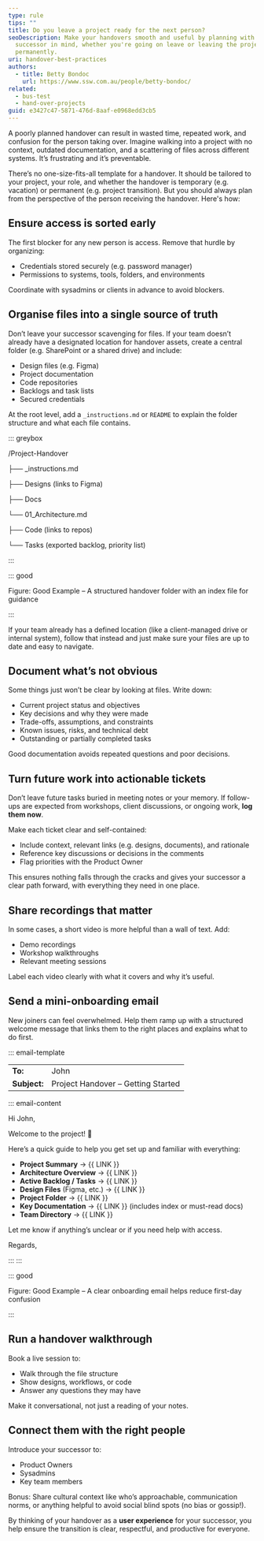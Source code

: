 ```yaml
---
type: rule
tips: ""
title: Do you leave a project ready for the next person?
seoDescription: Make your handovers smooth and useful by planning with your
  successor in mind, whether you're going on leave or leaving the project
  permanently.
uri: handover-best-practices
authors:
  - title: Betty Bondoc
    url: https://www.ssw.com.au/people/betty-bondoc/
related:
  - bus-test
  - hand-over-projects
guid: e3427c47-5871-476d-8aaf-e0968edd3cb5
---
```


A poorly planned handover can result in wasted time, repeated work, and confusion for the person taking over. Imagine walking into a project with no context, outdated documentation, and a scattering of files across different systems. It’s frustrating and it’s preventable.

<!--endintro-->

There’s no one-size-fits-all template for a handover. It should be tailored to your project, your role, and whether the handover is temporary (e.g. vacation) or permanent (e.g. project transition). But you should always plan from the perspective of the person receiving the handover. Here's how:

## Ensure access is sorted early

The first blocker for any new person is access. Remove that hurdle by organizing:

* Credentials stored securely (e.g. password manager)
* Permissions to systems, tools, folders, and environments

Coordinate with sysadmins or clients in advance to avoid blockers.

## Organise files into a single source of truth

Don’t leave your successor scavenging for files. If your team doesn’t already have a designated location for handover assets, create a central folder (e.g. SharePoint or a shared drive) and include:

* Design files (e.g. Figma)
* Project documentation
* Code repositories
* Backlogs and task lists
* Secured credentials

At the root level, add a `_instructions.md` or `README` to explain the folder structure and what each file contains.

::: greybox

/Project-Handover

├── _instructions.md

├── Designs (links to Figma)

├── Docs

  └── 01_Architecture.md

├── Code (links to repos)

└── Tasks (exported backlog, priority list)

:::

::: good

Figure: Good Example – A structured handover folder with an index file for guidance

:::

If your team already has a defined location (like a client-managed drive or internal system), follow that instead and just make sure your files are up to date and easy to navigate.

## Document what’s not obvious

Some things just won’t be clear by looking at files. Write down:

* Current project status and objectives
* Key decisions and why they were made
* Trade-offs, assumptions, and constraints
* Known issues, risks, and technical debt
* Outstanding or partially completed tasks

Good documentation avoids repeated questions and poor decisions.

## Turn future work into actionable tickets

Don’t leave future tasks buried in meeting notes or your memory. If follow-ups are expected from workshops, client discussions, or ongoing work, **log them now**.

Make each ticket clear and self-contained:

* Include context, relevant links (e.g. designs, documents), and rationale
* Reference key discussions or decisions in the comments
* Flag priorities with the Product Owner

This ensures nothing falls through the cracks and gives your successor a clear path forward, with everything they need in one place.

## Share recordings that matter

In some cases, a short video is more helpful than a wall of text. Add:

* Demo recordings
* Workshop walkthroughs
* Relevant meeting sessions

Label each video clearly with what it covers and why it’s useful.

## Send a mini-onboarding email

New joiners can feel overwhelmed. Help them ramp up with a structured welcome message that links them to the right places and explains what to do first.

::: email-template

|               |                                      |
|---------------|--------------------------------------|
| **To:**       | John                                 |
| **Subject:**  | Project Handover – Getting Started   |

::: email-content

Hi John,

Welcome to the project! 🎉

Here’s a quick guide to help you get set up and familiar with everything:

* **Project Summary** → {{ LINK }}
* **Architecture Overview** → {{ LINK }}
* **Active Backlog / Tasks** → {{ LINK }}
* **Design Files** (Figma, etc.) → {{ LINK }}
* **Project Folder** → {{ LINK }}
* **Key Documentation** → {{ LINK }} (includes index or must-read docs)
* **Team Directory** → {{ LINK }}

Let me know if anything’s unclear or if you need help with access.

Regards,  

:::
:::

::: good

Figure: Good Example – A clear onboarding email helps reduce first-day confusion

:::

## Run a handover walkthrough

Book a live session to:

* Walk through the file structure
* Show designs, workflows, or code
* Answer any questions they may have

Make it conversational, not just a reading of your notes.

## Connect them with the right people

Introduce your successor to:

* Product Owners
* Sysadmins
* Key team members

Bonus: Share cultural context like who’s approachable, communication norms, or anything helpful to avoid social blind spots (no bias or gossip!).

By thinking of your handover as a **user experience** for your successor, you help ensure the transition is clear, respectful, and productive for everyone.
